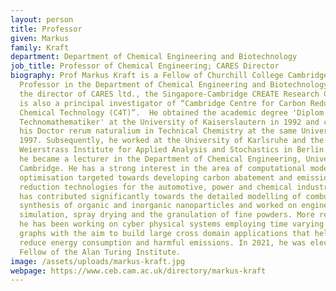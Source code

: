 ```yaml
---
layout: person
title: Professor
given: Markus
family: Kraft
department: Department of Chemical Engineering and Biotechnology
job_title: Professor of Chemical Engineering; CARES Director
biography: Prof Markus Kraft is a Fellow of Churchill College Cambridge and
  Professor in the Department of Chemical Engineering and Biotechnology. He is
  the director of CARES ltd., the Singapore-Cambridge CREATE Research Centre. He
  is also a principal investigator of “Cambridge Centre for Carbon Reduction in
  Chemical Technology (C4T)”.  He obtained the academic degree 'Diplom
  Technomathematiker' at the University of Kaiserslautern in 1992 and completed
  his Doctor rerum naturalium in Technical Chemistry at the same University in
  1997. Subsequently, he worked at the University of Karlsruhe and the
  Weierstrass Institute for Applied Analysis and Stochastics in Berlin. In 1999
  he became a lecturer in the Department of Chemical Engineering, University of
  Cambridge. He has a strong interest in the area of computational modelling and
  optimisation targeted towards developing carbon abatement and emissions
  reduction technologies for the automotive, power and chemical industries. He
  has contributed significantly towards the detailed modelling of combustion
  synthesis of organic and inorganic nanoparticles and worked on engine
  simulation, spray drying and the granulation of fine powders. More recently,
  he has been working on cyber physical systems employing time varying knowledge
  graphs with the aim to build large cross domain applications that help to
  reduce energy consumption and harmful emissions. In 2021, he was elected
  Fellow of the Alan Turing Institute.
image: /assets/uploads/markus-kraft.jpg
webpage: https://www.ceb.cam.ac.uk/directory/markus-kraft
---
```

